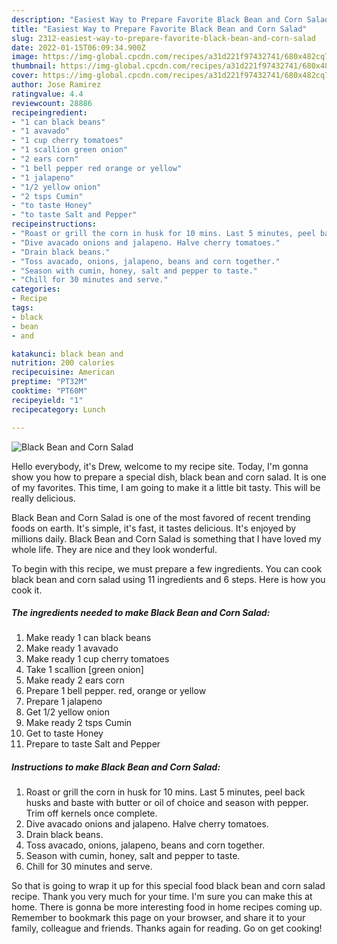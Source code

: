 ```yaml
---
description: "Easiest Way to Prepare Favorite Black Bean and Corn Salad"
title: "Easiest Way to Prepare Favorite Black Bean and Corn Salad"
slug: 2312-easiest-way-to-prepare-favorite-black-bean-and-corn-salad
date: 2022-01-15T06:09:34.900Z
image: https://img-global.cpcdn.com/recipes/a31d221f97432741/680x482cq70/black-bean-and-corn-salad-recipe-main-photo.jpg
thumbnail: https://img-global.cpcdn.com/recipes/a31d221f97432741/680x482cq70/black-bean-and-corn-salad-recipe-main-photo.jpg
cover: https://img-global.cpcdn.com/recipes/a31d221f97432741/680x482cq70/black-bean-and-corn-salad-recipe-main-photo.jpg
author: Jose Ramirez
ratingvalue: 4.4
reviewcount: 28886
recipeingredient:
- "1 can black beans"
- "1 avavado"
- "1 cup cherry tomatoes"
- "1 scallion green onion"
- "2 ears corn"
- "1 bell pepper red orange or yellow"
- "1 jalapeno"
- "1/2 yellow onion"
- "2 tsps Cumin"
- "to taste Honey"
- "to taste Salt and Pepper"
recipeinstructions:
- "Roast or grill the corn in husk for 10 mins. Last 5 minutes, peel back husks and baste with butter or oil of choice and season with pepper. Trim off kernels once complete."
- "Dive avacado onions and jalapeno. Halve cherry tomatoes."
- "Drain black beans."
- "Toss avacado, onions, jalapeno, beans and corn together."
- "Season with cumin, honey, salt and pepper to taste."
- "Chill for 30 minutes and serve."
categories:
- Recipe
tags:
- black
- bean
- and

katakunci: black bean and 
nutrition: 200 calories
recipecuisine: American
preptime: "PT32M"
cooktime: "PT60M"
recipeyield: "1"
recipecategory: Lunch

---
```



![Black Bean and Corn Salad](https://img-global.cpcdn.com/recipes/a31d221f97432741/680x482cq70/black-bean-and-corn-salad-recipe-main-photo.jpg)

Hello everybody, it's Drew, welcome to my recipe site. Today, I'm gonna show you how to prepare a special dish, black bean and corn salad. It is one of my favorites. This time, I am going to make it a little bit tasty. This will be really delicious.

Black Bean and Corn Salad is one of the most favored of recent trending foods on earth. It's simple, it's fast, it tastes delicious. It's enjoyed by millions daily. Black Bean and Corn Salad is something that I have loved my whole life. They are nice and they look wonderful.




To begin with this recipe, we must prepare a few ingredients. You can cook black bean and corn salad using 11 ingredients and 6 steps. Here is how you cook it.

<!--inarticleads1-->

##### The ingredients needed to make Black Bean and Corn Salad:

1. Make ready 1 can black beans
1. Make ready 1 avavado
1. Make ready 1 cup cherry tomatoes
1. Take 1 scallion [green onion]
1. Make ready 2 ears corn
1. Prepare 1 bell pepper. red, orange or yellow
1. Prepare 1 jalapeno
1. Get 1/2 yellow onion
1. Make ready 2 tsps Cumin
1. Get to taste Honey
1. Prepare to taste Salt and Pepper




<!--inarticleads2-->

##### Instructions to make Black Bean and Corn Salad:

1. Roast or grill the corn in husk for 10 mins. Last 5 minutes, peel back husks and baste with butter or oil of choice and season with pepper. Trim off kernels once complete.
1. Dive avacado onions and jalapeno. Halve cherry tomatoes.
1. Drain black beans.
1. Toss avacado, onions, jalapeno, beans and corn together.
1. Season with cumin, honey, salt and pepper to taste.
1. Chill for 30 minutes and serve.




So that is going to wrap it up for this special food black bean and corn salad recipe. Thank you very much for your time. I'm sure you can make this at home. There is gonna be more interesting food in home recipes coming up. Remember to bookmark this page on your browser, and share it to your family, colleague and friends. Thanks again for reading. Go on get cooking!
